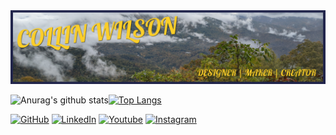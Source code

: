 
<span>
<img src="./images/card-linked.jpg">
</span>

![Anurag's github stats](https://github-readme-stats.vercel.app/api?username=wilsoncollin7&count_private=true&theme=onedark)[![Top Langs](https://github-readme-stats.vercel.app/api/top-langs/?username=wilsoncollin7&langs_count=3&layout=compact&theme=onedark)](https://github.com/wilsoncollin7/github-readme-stats) 

<p>
    <a href="mailto:wilsoncollin7@gmail.com" target="_blank"><img alt="GitHub" src="https://img.shields.io/badge/-Gmail-f50505?style=flat-square&logo=Gmail&logoColor=white"></a>
    <a href="https://www.linkedin.com/in/collin-wilson-a512351a8/" target="_blank"><img alt="LinkedIn" src="https://img.shields.io/badge/-LinkedIn-0077B5?style=flat-square&logo=Linkedin&logoColor=white"></a>
  <a href="https://www.youtube.com/channel/UCxEPolHlcRK6zDetwazkm9w?view_as=subscriber" target="_blank"><img alt="Youtube" src="https://img.shields.io/badge/-Youtube-E50A0A?style=flat-square&logo=Youtube&logoColor=white"></a>
  <a href="https://www.instagram.com/callingmewilson/" target="_blank"><img alt="Instagram" src="https://img.shields.io/badge/-Instagram-871BBD?style=flat-square&logo=Instagram&logoColor=white"></a>
    
</p>
